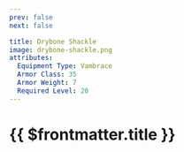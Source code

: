 ```yaml
---
prev: false
next: false

title: Drybone Shackle
image: drybone-shackle.png
attributes:
  Equipment Type: Vambrace
  Armor Class: 35
  Armor Weight: 7
  Required Level: 20
---
```


# {{ $frontmatter.title }}

<MyItemComponent
  :item="$frontmatter"
/>


